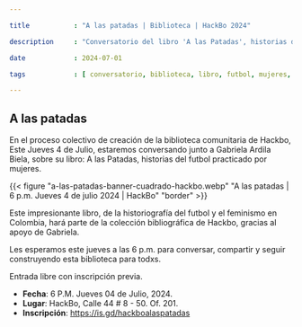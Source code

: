 ```yaml
---

title           : "A las patadas | Biblioteca | HackBo 2024"

description     : "Conversatorio del libro 'A las Patadas', historias del futbol practicado por mujeres de Gabriela Ardila Biela." 

date            : 2024-07-01

tags            : [ conversatorio, biblioteca, libro, futbol, mujeres, historia ]

---
```


## A las patadas

En el proceso colectivo de creación de la biblioteca comunitaria de Hackbo, 
Este Jueves 4 de Julio, estaremos conversando junto a Gabriela Ardila Biela, 
sobre su libro: A las Patadas, historias del futbol practicado por mujeres. 

{{< figure "a-las-patadas-banner-cuadrado-hackbo.webp" "A las patadas | 6 p.m. Jueves 4 de julio 2024 | HackBo" "border" >}}

Este impresionante libro, de la historiografía del futbol y el feminismo en Colombia, 
hará parte de la colección bibliográfica de Hackbo, gracias al apoyo de Gabriela.  

Les esperamos este jueves a las 6 p.m. para conversar, compartir y seguir construyendo esta biblioteca para todxs.

Entrada libre con inscripción previa.

- **Fecha**: 6 P.M. Jueves 04 de Julio, 2024.
- **Lugar**: HackBo, Calle 44 # 8 - 50. Of. 201.
- **Inscripción**: https://is.gd/hackboalaspatadas

